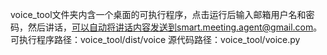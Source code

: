 voice_tool文件夹内含一个桌面的可执行程序，点击运行后输入邮箱用户名和密码，然后讲话，可以自动将讲话内容发送到smart.meeting.agent@gmail.com。
可执行程序路径：voice_tool/dist/voice
源代码路径：voice_tool/voice.py